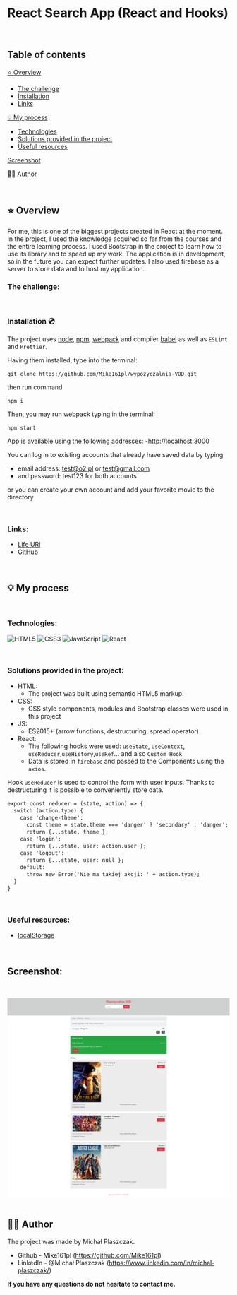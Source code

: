 # React Search App (React and Hooks)

&nbsp;

## Table of contents

[⭐ Overview](#⭐-overview)
  - [The challenge](#the-challenge)
  - [Installation](#Installation-💿)
  - [Links](#links)

[💡 My process](#💡-my-process)
  - [Technologies](#Technologies)
  - [Solutions provided in the project](#Solutions-provided-in-the-project)
  - [Useful resources](#useful-resources)

[Screenshot](#screenshot)

[🙋‍♂️ Author](#🙋‍♂️-author)



&nbsp;

## ⭐ Overview
For me, this is one of the biggest projects created in React at the moment.
In the project, I used the knowledge acquired so far from the courses and the entire learning process. I used Bootstrap in the project to learn how to use its library and to speed up my work. The application is in development, so in the future you can expect further updates. I also used firebase as a server to store data and to host my application.
&nbsp;

### **The challenge:**

&nbsp;

### **Installation 💿**

The project uses [node](https://nodejs.org/en/), [npm](https://www.npmjs.com/), [webpack](https://webpack.js.org/) and compiler [babel](https://babeljs.io/setup#installation) as well as `ESLint` and `Prettier`.

Having them installed, type into the terminal: 
```
git clone https://github.com/Mike161pl/wypozyczalnia-VOD.git

```
then run command
```
npm i
```
Then, you may run webpack typing in the terminal:

```
npm start
```
App is available using the following addresses:
-http://localhost:3000

You can log in to existing accounts that already have saved data by typing
- email address: test@o2.pl or test@gmail.com
- and password: test123 for both accounts


or you can create your own account and add your favorite movie to the directory

&nbsp;

### **Links:**
- [Life URl](https://react-wyszukiwarka.web.app/)
- [GitHub](https://github.com/Mike161pl/wypozyczalnia-VOD)

&nbsp;
 
## 💡 My process

&nbsp;

### **Technologies:**

![HTML5](https://img.shields.io/badge/html5-%23E34F26.svg?style=for-the-badge&logo=html5&logoColor=white)
![CSS3](https://img.shields.io/badge/css3-%231572B6.svg?style=for-the-badge&logo=css3&logoColor=white)
![JavaScript](https://img.shields.io/badge/javascript-%23323330.svg?style=for-the-badge&logo=javascript&logoColor=%23F7DF1E)
![React](https://img.shields.io/badge/-ReactJs-61DAFB?logo=react&logoColor=white&style=for-the-badge)

&nbsp;
  
### **Solutions provided in the project:**
- HTML:
    - The project was built using semantic HTML5 markup.
- CSS:
    - CSS style components, modules and Bootstrap classes were used in this project
- JS:
    - ES2015+ (arrow functions, destructuring, spread operator)
- React:
    - The following hooks were used: `useState`, `useContext`, `useReducer`,`useHistory`,`useRef`... and also `Custom Hook`.
    - Data is stored in `firebase` and passed to the Components using the `axios`.


Hook `useReducer` is used to control the form with user inputs. Thanks to destructuring it is possible to conveniently store data.

```
export const reducer = (state, action) => {
  switch (action.type) {
    case 'change-theme':
      const theme = state.theme === 'danger' ? 'secondary' : 'danger';
      return {...state, theme };
    case 'login':
      return {...state, user: action.user };
    case 'logout':
      return {...state, user: null };
    default:
      throw new Error('Nie ma takiej akcji: ' + action.type);
  }
}
```

&nbsp;

### **Useful resources:**

- [localStorage](http://kursjs.pl/kurs/storage/storage.php)

&nbsp;
## **Screenshot:**
&nbsp;

![](./app-screen.png)
&nbsp;

## 🙋‍♂️ Author

The project was made by Michał Plaszczak.
- Github - Mike161pl (https://github.com/Mike161pl)
- LinkedIn - @Michał Plaszczak (https://www.linkedin.com/in/michal-plaszczak/)

 **If you have any questions do not hesitate to contact me.**


